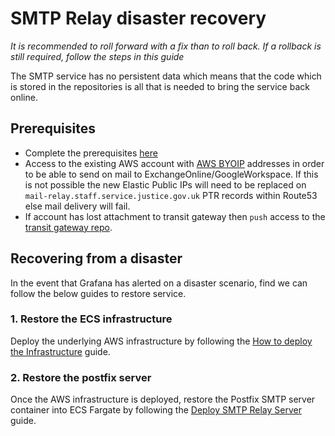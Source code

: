 # SMTP Relay disaster recovery

*It is recommended to roll forward with a fix than to roll back. If a rollback is still required, follow the steps in this guide*

The SMTP service has no persistent data which means that the code which is stored in the repositories is all that is needed to bring the service back online.

## Prerequisites

- Complete the prerequisites [here](https://github.com/ministryofjustice/staff-infrastructure-smtp-relay-server#prerequisites)
- Access to the existing AWS account with [AWS BYOIP](https://docs.aws.amazon.com/AWSEC2/latest/UserGuide/ec2-byoip.html) addresses in order to be able to send on mail to ExchangeOnline/GoogleWorkspace. If this is not possible the new Elastic Public IPs will need to be replaced on `mail-relay.staff.service.justice.gov.uk` PTR records within Route53 else mail delivery will fail.
- If account has lost attachment to transit gateway then `push` access to the [transit gateway repo](https://github.com/ministryofjustice/deployment-tgw).

## Recovering from a disaster
In the event that Grafana has alerted on a disaster scenario, find we can follow the below guides to restore service.

### 1. Restore the ECS infrastructure
Deploy the underlying AWS infrastructure by following the [How to deploy the Infrastructure](https://github.com/ministryofjustice/staff-infrastructure-network-services/blob/main/documentation/how-to-deploy-the-infrastructure.md) guide.


### 2. Restore the postfix server
Once the AWS infrastructure is deployed, restore the Postfix SMTP server container into ECS Fargate by following the [Deploy SMTP Relay Server](https://github.com/ministryofjustice/staff-infrastructure-smtp-relay-server) guide.